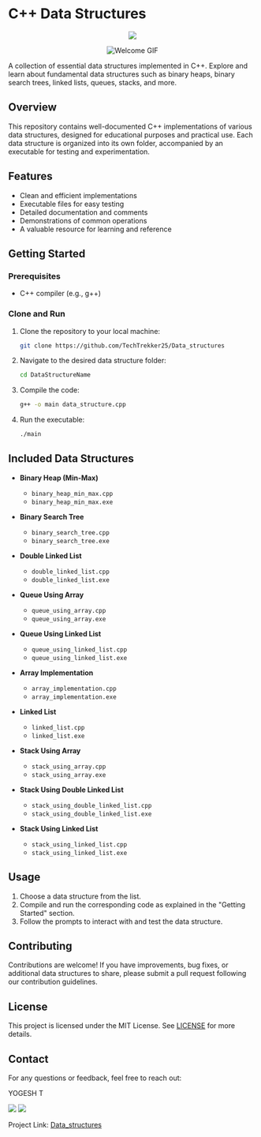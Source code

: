 # C++ Data Structures

<p align="center">
  <img src="https://img.shields.io/badge/Data%20Structures-C%2B%2B-blue?style=for-the-badge">
</p>
<p align="center">
  <img src="https://media0.giphy.com/media/IUNycHoVqvLDowiiam/giphy.gif" alt="Welcome GIF">
</p>
A collection of essential data structures implemented in C++. Explore and learn about fundamental data structures such as binary heaps, binary search trees, linked lists, queues, stacks, and more.

## Overview

This repository contains well-documented C++ implementations of various data structures, designed for educational purposes and practical use. Each data structure is organized into its own folder, accompanied by an executable for testing and experimentation.

## Features

- Clean and efficient implementations
- Executable files for easy testing
- Detailed documentation and comments
- Demonstrations of common operations
- A valuable resource for learning and reference

## Getting Started

### Prerequisites

- C++ compiler (e.g., g++)

### Clone and Run

1. Clone the repository to your local machine:

   ```bash
   git clone https://github.com/TechTrekker25/Data_structures
   ```

2. Navigate to the desired data structure folder:

   ```bash
   cd DataStructureName
   ```

3. Compile the code:

   ```bash
   g++ -o main data_structure.cpp
   ```

4. Run the executable:

   ```bash
   ./main
   ```

## Included Data Structures

- **Binary Heap (Min-Max)**
  - `binary_heap_min_max.cpp`
  - `binary_heap_min_max.exe`

- **Binary Search Tree**
  - `binary_search_tree.cpp`
  - `binary_search_tree.exe`

- **Double Linked List**
  - `double_linked_list.cpp`
  - `double_linked_list.exe`

- **Queue Using Array**
  - `queue_using_array.cpp`
  - `queue_using_array.exe`

- **Queue Using Linked List**
  - `queue_using_linked_list.cpp`
  - `queue_using_linked_list.exe`

- **Array Implementation**
  - `array_implementation.cpp`
  - `array_implementation.exe`

- **Linked List**
  - `linked_list.cpp`
  - `linked_list.exe`

- **Stack Using Array**
  - `stack_using_array.cpp`
  - `stack_using_array.exe`

- **Stack Using Double Linked List**
  - `stack_using_double_linked_list.cpp`
  - `stack_using_double_linked_list.exe`

- **Stack Using Linked List**
  - `stack_using_linked_list.cpp`
  - `stack_using_linked_list.exe`

## Usage

1. Choose a data structure from the list.
2. Compile and run the corresponding code as explained in the "Getting Started" section.
3. Follow the prompts to interact with and test the data structure.

## Contributing

Contributions are welcome! If you have improvements, bug fixes, or additional data structures to share, please submit a pull request following our contribution guidelines.

## License

This project is licensed under the MIT License. See [LICENSE](https://github.com/TechTrekker25/Data_structures/blob/main/LICENSE) for more details.

## Contact

For any questions or feedback, feel free to reach out:

YOGESH T

[<img src="LinkedIn Icon URL"/>](https://www.linkedin.com/in/yogesh-t-5424211bb/)
[<img src="Email Icon URL"/>](mailto:higgsboson25022003@gmail.com)

Project Link: [Data_structures](https://github.com/TechTrekker25/Data_structures)
